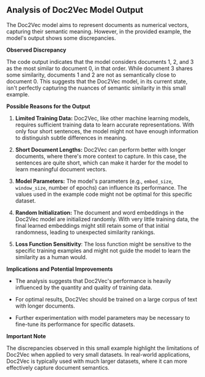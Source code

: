 ## Analysis of Doc2Vec Model Output

The Doc2Vec model aims to represent documents as numerical vectors, capturing their semantic meaning.  However, in the provided example, the model's output shows some discrepancies.

**Observed Discrepancy**

The code output indicates that the model considers documents 1, 2, and 3 as the most similar to document 0, in that order. While document 3 shares some similarity, documents 1 and 2 are not as semantically close to document 0.  This suggests that the Doc2Vec model, in its current state, isn't perfectly capturing the nuances of semantic similarity in this small example.

**Possible Reasons for the Output**

1.  **Limited Training Data:** Doc2Vec, like other machine learning models, requires sufficient training data to learn accurate representations.  With only four short sentences, the model might not have enough information to distinguish subtle differences in meaning.

2.  **Short Document Lengths:** Doc2Vec can perform better with longer documents, where there's more context to capture.  In this case, the sentences are quite short, which can make it harder for the model to learn meaningful document vectors.

3.  **Model Parameters:** The model's parameters (e.g., `embed_size`, `window_size`, number of epochs) can influence its performance.  The values used in the example code might not be optimal for this specific dataset.

4.  **Random Initialization:** The document and word embeddings in the Doc2Vec model are initialized randomly. With very little training data, the final learned embeddings might still retain some of that initial randomness, leading to unexpected similarity rankings.

5.  **Loss Function Sensitivity**: The loss function might be sensitive to the specific training examples and might not guide the model to learn the similarity as a human would.

**Implications and Potential Improvements**

* The analysis suggests that Doc2Vec's performance is heavily influenced by the quantity and quality of training data.

* For optimal results, Doc2Vec should be trained on a large corpus of text with longer documents.

* Further experimentation with model parameters may be necessary to fine-tune its performance for specific datasets.

**Important Note**

The discrepancies observed in this small example highlight the limitations of Doc2Vec when applied to very small datasets.  In real-world applications, Doc2Vec is typically used with much larger datasets, where it can more effectively capture document semantics.

